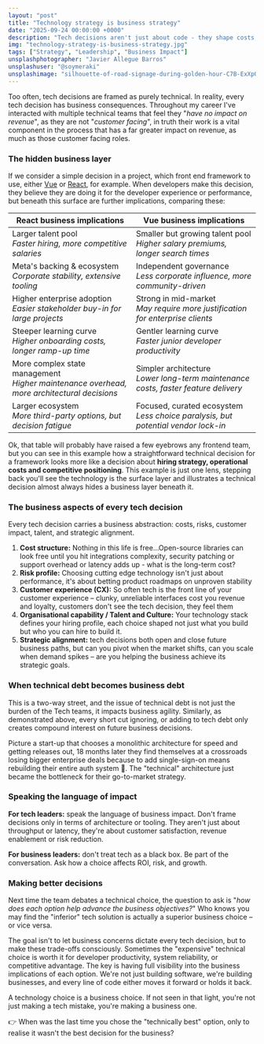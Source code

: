 ```yaml
---
layout: "post"
title: "Technology strategy is business strategy"
date: "2025-09-24 00:00:00 +0000"
description: "Tech decisions aren't just about code - they shape costs, risks, customers, and growth. This post explores why every technology choice is a business decision, and how they should be approached."
img: "technology-strategy-is-business-strategy.jpg"
tags: ["Strategy", "Leadership", "Business Impact"]
unsplashphotographer: "Javier Allegue Barros"
unsplashuser: "@soymeraki"
unsplashimage: "silhouette-of-road-signage-during-golden-hour-C7B-ExXpOIE"
---
```


Too often, tech decisions are framed as purely technical. In reality, every tech decision has business consequences. Throughout my career I've interacted with multiple technical teams that feel they "*have no impact on revenue*", as they are not "*customer facing*", in truth their work is a vital component in the process that has a far greater impact on revenue, as much as those customer facing roles.

### The hidden business layer
If we consider a simple decision in a project, which front end framework to use, either [Vue](https://vuejs.org/) or [React](https://react.dev/), for example. When developers make this decision, they believe they are doing it for the developer experience or performance, but beneath this surface are further implications, comparing these:

| React business implications																	| Vue business implications |
|-----------------------------------------------------------------------------------------------|---------------------------|
| Larger talent pool<br />*Faster hiring, more competitive salaries*							| Smaller but growing talent pool<br />*Higher salary premiums, longer search times* |
| Meta's backing & ecosystem<br />*Corporate stability, extensive tooling*						| Independent governance<br />*Less corporate influence, more community-driven* |
| Higher enterprise adoption<br />*Easier stakeholder buy-in for large projects*				| Strong in mid-market<br />*May require more justification for enterprise clients* |
| Steeper learning curve<br />*Higher onboarding costs, longer ramp-up time* 					| Gentler learning curve<br />*Faster junior developer productivity* |
| More complex state management<br />*Higher maintenance overhead, more architectural decisions*| Simpler architecture<br />*Lower long-term maintenance costs, faster feature delivery* |
| Larger ecosystem<br />*More third-party options, but decision fatigue* 						| Focused, curated ecosystem<br />*Less choice paralysis, but potential vendor lock-in* |

Ok, that table will probably have raised a few eyebrows any frontend team, but you can see in this example how a straightforward technical decision for a framework looks more like a decision about **hiring strategy, operational costs and competitive positioning**. This example is just one lens, stepping back you'll see the technology is the surface layer and illustrates a technical decision almost always hides a business layer beneath it.

### The business aspects of every tech decision
Every tech decision carries a business abstraction: costs, risks, customer impact, talent, and strategic alignment.

1. **Cost structure:** Nothing in this life is free...Open-source libraries can look free until you hit integrations complexity, security patching or support overhead or latency adds up - what is the long-term cost?
2. **Risk profile:** Choosing cutting edge technology isn't just about performance, it's about betting product roadmaps on unproven stability
3. **Customer experience (CX):** So often tech is the front line of your customer experience – clunky, unreliable interfaces cost you revenue and loyalty, customers don't see the tech decision, they feel them
4. **Organisational capability / Talent and Culture:** Your technology stack defines your hiring profile, each choice shaped not just what you build but who you can hire to build it.
5. **Strategic alignment:** tech decisions both open and close future business paths, but can you pivot when the market shifts, can you scale when demand spikes – are you helping the business achieve its strategic goals.

### When technical debt becomes business debt
This is a two-way street, and the issue of technical debt is not just the burden of the Tech teams, it impacts business agility. Similarly, as demonstrated above, every short cut ignoring, or adding to tech debt only creates compound interest on future business decisions.

Picture a start-up that chooses a monolithic architecture for speed and getting releases out, 18 months later they find themselves at a crossroads losing bigger enterprise deals because to add single-sign-on means rebuilding their entire auth system :grimacing:. The "technical" architecture just became the bottleneck for their go-to-market strategy.

### Speaking the language of impact
**For tech leaders:** speak the language of business impact. Don't frame decisions only in terms of architecture or tooling. They aren't just about throughput or latency, they're about customer satisfaction, revenue enablement or risk reduction.

**For business leaders:** don't treat tech as a black box. Be part of the conversation. Ask how a choice affects ROI, risk, and growth.

### Making better decisions
Next time the team debates a technical choice, the question to ask is "*how does each option help advance the business objectives?*" Who knows you may find the "inferior" tech solution is actually a superior business choice – or vice versa.

The goal isn't to let business concerns dictate every tech decision, but to make these trade-offs consciously. Sometimes the "expensive" technical choice is worth it for developer productivity, system reliability, or competitive advantage. The key is having full visibility into the business implications of each option. We're not just building software, we're building businesses, and every line of code either moves it forward or holds it back.

A technology choice is a business choice. If not seen in that light, you're not just making a tech mistake, you're making a business one.

:point_right: When was the last time you chose the "technically best" option, only to realise it wasn't the best decision for the business?
